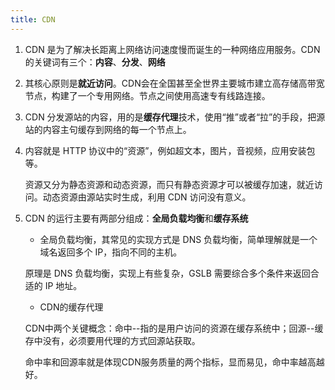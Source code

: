 ```yaml
---
title: CDN
---
```


1. CDN 是为了解决长距离上网络访问速度慢而诞生的一种网络应用服务。CDN 的关键词有三个：**内容**、**分发**、**网络**

2. 其核心原则是**就近访问**。CDN会在全国甚至全世界主要城市建立高存储高带宽节点，构建了一个专用网络。节点之间使用高速专有线路连接。

2. CDN 分发源站的内容，用的是**缓存代理**技术，使用“推”或者“拉”的手段，把源站的内容主句缓存到网络的每一个节点上。

3. 内容就是 HTTP 协议中的“资源”，例如超文本，图片，音视频，应用安装包等。

   资源又分为静态资源和动态资源，而只有静态资源才可以被缓存加速，就近访问。动态资源由源站实时生成，利用 CDN 访问没有意义。

4. CDN 的运行主要有两部分组成：**全局负载均衡**和**缓存系统**

   - 全局负载均衡，其常见的实现方式是 DNS 负载均衡，简单理解就是一个域名返回多个 IP，指向不同的主机。

   原理是 DNS 负载均衡，实现上有些复杂，GSLB 需要综合多个条件来返回合适的 IP 地址。

   - CDN的缓存代理

    CDN中两个关键概念：命中--指的是用户访问的资源在缓存系统中；回源--缓存中没有，必须要用代理的方式回源站获取。

    命中率和回源率就是体现CDN服务质量的两个指标，显而易见，命中率越高越好。
